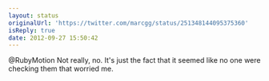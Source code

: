 ```yaml
---
layout: status
originalUrl: 'https://twitter.com/marcgg/status/251348144095375360'
isReply: true
date: 2012-09-27 15:50:42
---
```


@RubyMotion Not really, no. It's just the fact that it seemed like no one were checking them that worried me.
